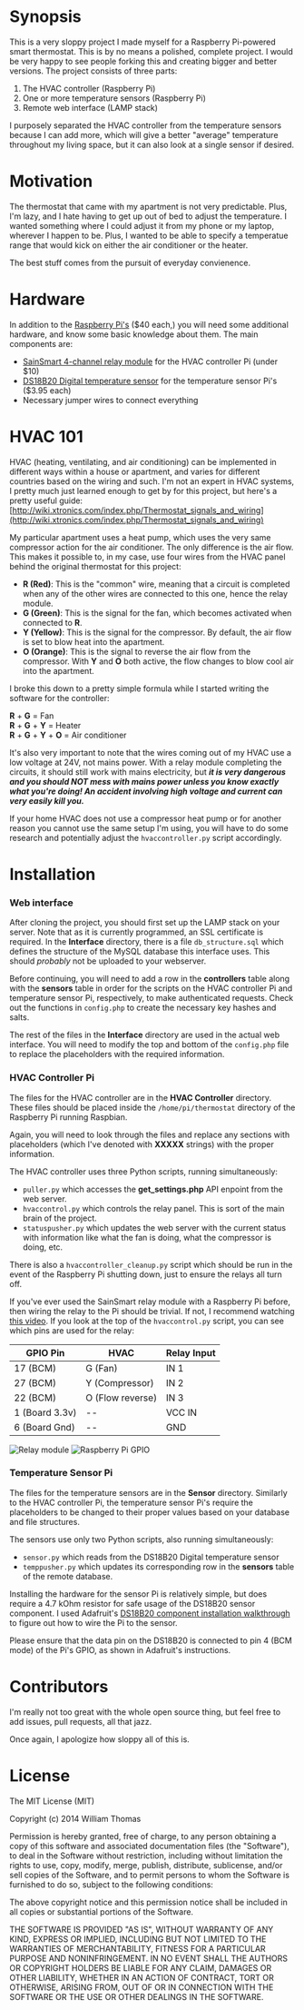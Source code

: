 # Synopsis

This is a very sloppy project I made myself for a Raspberry Pi-powered smart thermostat. This is by no means a polished, complete project. I would be very happy to see people forking this and creating bigger and better versions. The project consists of three parts:

1. The HVAC controller (Raspberry Pi)
2. One or more temperature sensors (Raspberry Pi)
3. Remote web interface (LAMP stack)

I purposely separated the HVAC controller from the temperature sensors because I can add more, which will give a better "average" temperature throughout my living space, but it can also look at a single sensor if desired.

# Motivation

The thermostat that came with my apartment is not very predictable. Plus, I'm lazy, and I hate having to get up out of bed to adjust the temperature. I wanted something where I could adjust it from my phone or my laptop, wherever I happen to be. Plus, I wanted to be able to specify a temperatue range that would kick on either the air conditioner or the heater.

The best stuff comes from the pursuit of everyday convienence.

# Hardware

In addition to the [Raspberry Pi's](https://www.adafruit.com/products/1914) ($40 each,) you will need some additional hardware, and know some basic knowledge about them. The main components are:

* [SainSmart 4-channel relay module](http://www.amazon.com/gp/product/B0057OC5O8/ref=oh_aui_detailpage_o00_s01?ie=UTF8&psc=1) for the HVAC controller Pi (under $10)
* [DS18B20 Digital temperature sensor](http://www.adafruit.com/product/374) for the temperature sensor Pi's ($3.95 each)
* Necessary jumper wires to connect everything 


# HVAC 101

HVAC (heating, ventilating, and air conditioning) can be implemented in different ways within a house or apartment, and varies for different countries based on the wiring and such. I'm not an expert in HVAC systems, I pretty much just learned enough to get by for this project, but here's a pretty useful guide: [http://wiki.xtronics.com/index.php/Thermostat_signals_and_wiring](http://wiki.xtronics.com/index.php/Thermostat_signals_and_wiring)

My particular apartment uses a heat pump, which uses the very same compressor action for the air conditioner. The only difference is the air flow. This makes it possible to, in my case, use four wires from the HVAC panel behind the original thermostat for this project:

* **R (Red)**: This is the "common" wire, meaning that a circuit is completed when any of the other wires are connected to this one, hence the relay module.
* **G (Green)**: This is the signal for the fan, which becomes activated when connected to **R**.
* **Y (Yellow)**: This is the signal for the compressor. By default, the air flow is set to blow heat into the apartment.
* **O (Orange)**: This is the signal to reverse the air flow from the compressor. With **Y** and **O** both active, the flow changes to blow cool air into the apartment.

I broke this down to a pretty simple formula while I started writing the software for the controller:

**R** + **G** = Fan<br/>
**R** + **G** + **Y** = Heater<br/>
**R** + **G** + **Y** + **O** = Air conditioner

It's also very important to note that the wires coming out of my HVAC use a low voltage at 24V, not mains power. With a relay module completing the circuits, it should still work with mains electricity, but _**it is very dangerous and you should NOT mess with mains power unless you know exactly what you're doing! An accident involving high voltage and current can very easily kill you.**_

If your home HVAC does not use a compressor heat pump or for another reason you cannot use the same setup I'm using, you will have to do some research and potentially adjust the <code>hvaccontroller.py</code> script accordingly.


# Installation

### Web interface

After cloning the project, you should first set up the LAMP stack on your server. Note that as it is currently programmed, an SSL certificate is required. In the **Interface** directory, there is a file <code>db\_structure.sql</code> which defines the structure of the MySQL database this interface uses. This should _probably_ not be uploaded to your webserver.

Before continuing, you will need to add a row in the **controllers** table along with the **sensors** table in order for the scripts on the HVAC controller Pi and temperature sensor Pi, respectively, to make authenticated requests. Check out the functions in <code>config.php</code> to create the necessary key hashes and salts.

The rest of the files in the **Interface** directory are used in the actual web interface. You will need to modify the top and bottom of the <code>config.php</code> file to replace the placeholders with the required information.

### HVAC Controller Pi

The files for the HVAC controller are in the **HVAC Controller** directory. These files should be placed inside the <code>/home/pi/thermostat</code> directory of the Raspberry Pi running Raspbian.

Again, you will need to look through the files and replace any sections with placeholders (which I've denoted with **XXXXX** strings) with the proper information.

The HVAC controller uses three Python scripts, running simultaneously:

* <code>puller.py</code> which accesses the **get_settings.php** API enpoint from the web server.
* <code>hvaccontrol.py</code> which controls the relay panel. This is sort of the main brain of the project.
* <code>statuspusher.py</code> which updates the web server with the current status with information like what the fan is doing, what the compressor is doing, etc.

There is also a <code>hvaccontroller_cleanup.py</code> script which should be run in the event of the Raspberry Pi shutting down, just to ensure the relays all turn off.

If you've ever used the SainSmart relay module with a Raspberry Pi before, then wiring the relay to the Pi should be trivial. If not, I recommend watching [this video](https://www.youtube.com/watch?v=oaf_zQcrg7g). If you look at the top of the <code>hvaccontrol.py</code> script, you can see which pins are used for the relay:

   GPIO Pin     |       HVAC       | Relay Input 
--------------- | ---------------- | ----------- 
17 (BCM)        | G (Fan)          | IN 1
27 (BCM)        | Y (Compressor)   | IN 2
22 (BCM)        | O (Flow reverse) | IN 3
1 (Board 3.3v)  | --               | VCC IN
6 (Board Gnd)   | --               | GND

![Relay module](https://i.imgur.com/Ktlb2CL.png)
![Raspberry Pi GPIO](https://i.imgur.com/RVW04Mq.png)

### Temperature Sensor Pi

The files for the temperature sensors are in the **Sensor** directory. Similarly to the HVAC controller Pi, the temperature sensor Pi's require the placeholders to be changed to their proper values based on your database and file structures.

The sensors use only two Python scripts, also running simultaneously:

* <code>sensor.py</code> which reads from the DS18B20 Digital temperature sensor
* <code>temppusher.py</code> which updates its corresponding row in the **sensors** table of the remote database.

Installing the hardware for the sensor Pi is relatively simple, but does require a 4.7 kOhm resistor for safe usage of the DS18B20 sensor component. I used Adafruit's [DS18B20 component installation walkthrough](https://learn.adafruit.com/adafruits-raspberry-pi-lesson-11-ds18b20-temperature-sensing/hardware) to figure out how to wire the Pi to the sensor.

Please ensure that the data pin on the DS18B20 is connected to pin 4 (BCM mode) of the Pi's GPIO, as shown in Adafruit's instructions.


# Contributors

I'm really not too great with the whole open source thing, but feel free to add issues, pull requests, all that jazz.

Once again, I apologize how sloppy all of this is.

# License

The MIT License (MIT)

Copyright (c) 2014 William Thomas

Permission is hereby granted, free of charge, to any person obtaining a copy
of this software and associated documentation files (the "Software"), to deal
in the Software without restriction, including without limitation the rights
to use, copy, modify, merge, publish, distribute, sublicense, and/or sell
copies of the Software, and to permit persons to whom the Software is
furnished to do so, subject to the following conditions:

The above copyright notice and this permission notice shall be included in
all copies or substantial portions of the Software.

THE SOFTWARE IS PROVIDED "AS IS", WITHOUT WARRANTY OF ANY KIND, EXPRESS OR
IMPLIED, INCLUDING BUT NOT LIMITED TO THE WARRANTIES OF MERCHANTABILITY,
FITNESS FOR A PARTICULAR PURPOSE AND NONINFRINGEMENT. IN NO EVENT SHALL THE
AUTHORS OR COPYRIGHT HOLDERS BE LIABLE FOR ANY CLAIM, DAMAGES OR OTHER
LIABILITY, WHETHER IN AN ACTION OF CONTRACT, TORT OR OTHERWISE, ARISING FROM,
OUT OF OR IN CONNECTION WITH THE SOFTWARE OR THE USE OR OTHER DEALINGS IN
THE SOFTWARE.

